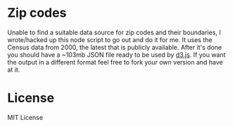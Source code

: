 # Zip codes

Unable to find a suitable data source for zip codes and their boundaries, I wrote/hacked up this node script to go out and do it for me. It uses the Census data from 2000, the latest that is publicly available. After it's done you should have a ~103mb JSON file ready to be used by [d3.js](http://d3js.org). If you want the output in a different format feel free to fork your own version and have at it.

# License

MIT License